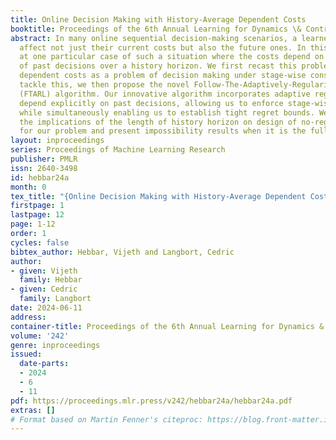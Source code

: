```yaml
---
title: Online Decision Making with History-Average Dependent Costs
booktitle: Proceedings of the 6th Annual Learning for Dynamics \& Control Conference
abstract: In many online sequential decision-making scenarios, a learner’s choices
  affect not just their current costs but also the future ones. In this work, we look
  at one particular case of such a situation where the costs depend on the time average
  of past decisions over a history horizon. We first recast this problem with history
  dependent costs as a problem of decision making under stage-wise constraints. To
  tackle this, we then propose the novel Follow-The-Adaptively-Regularized-Leader
  (FTARL) algorithm. Our innovative algorithm incorporates adaptive regularizers that
  depend explicitly on past decisions, allowing us to enforce stage-wise constraints
  while simultaneously enabling us to establish tight regret bounds. We also discuss
  the implications of the length of history horizon on design of no-regret algorithms
  for our problem and present impossibility results when it is the full learning horizon.
layout: inproceedings
series: Proceedings of Machine Learning Research
publisher: PMLR
issn: 2640-3498
id: hebbar24a
month: 0
tex_title: "{Online Decision Making with History-Average Dependent Costs}"
firstpage: 1
lastpage: 12
page: 1-12
order: 1
cycles: false
bibtex_author: Hebbar, Vijeth and Langbort, Cedric
author:
- given: Vijeth
  family: Hebbar
- given: Cedric
  family: Langbort
date: 2024-06-11
address:
container-title: Proceedings of the 6th Annual Learning for Dynamics & Control Conference
volume: '242'
genre: inproceedings
issued:
  date-parts:
  - 2024
  - 6
  - 11
pdf: https://proceedings.mlr.press/v242/hebbar24a/hebbar24a.pdf
extras: []
# Format based on Martin Fenner's citeproc: https://blog.front-matter.io/posts/citeproc-yaml-for-bibliographies/
---
```


